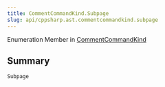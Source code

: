 ```yaml
---
title: CommentCommandKind.Subpage
slug: api/cppsharp.ast.commentcommandkind.subpage
---
```

Enumeration Member in [CommentCommandKind](/api/cppsharp/ast/commentcommandkind)

## Summary



```csharp
Subpage
```

